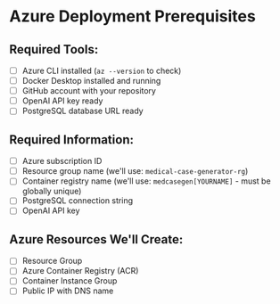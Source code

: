 # Azure Deployment Prerequisites

## Required Tools:
- [ ] Azure CLI installed (`az --version` to check)
- [ ] Docker Desktop installed and running
- [ ] GitHub account with your repository
- [ ] OpenAI API key ready
- [ ] PostgreSQL database URL ready

## Required Information:
- [ ] Azure subscription ID
- [ ] Resource group name (we'll use: `medical-case-generator-rg`)
- [ ] Container registry name (we'll use: `medcasegen[YOURNAME]` - must be globally unique)
- [ ] PostgreSQL connection string
- [ ] OpenAI API key

## Azure Resources We'll Create:
- [ ] Resource Group
- [ ] Azure Container Registry (ACR)
- [ ] Container Instance Group
- [ ] Public IP with DNS name